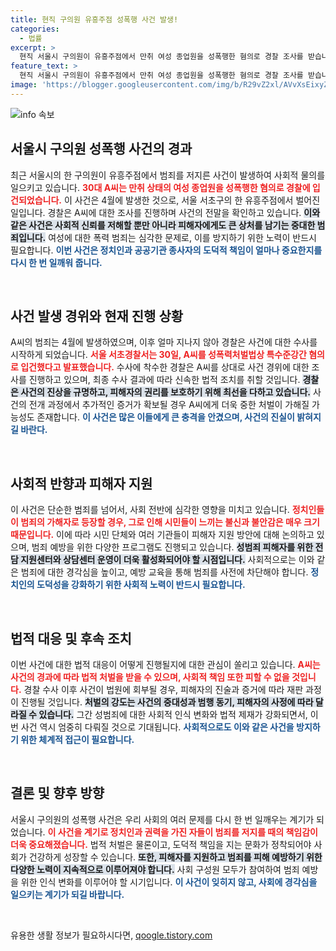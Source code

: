 ```yaml
---
title: 현직 구의원 유흥주점 성폭행 사건 발생!
categories:
  - 법률
excerpt: >
  현직 서울시 구의원이 유흥주점에서 만취 여성 종업원을 성폭행한 혐의로 경찰 조사를 받습니다. 충격적인 사건의 배경과 진실은 과연 무엇일까요?
feature_text: >
  현직 서울시 구의원이 유흥주점에서 만취 여성 종업원을 성폭행한 혐의로 경찰 조사를 받습니다. 충격적인 사건의 배경과 진실은 과연 무엇일까요?
image: 'https://blogger.googleusercontent.com/img/b/R29vZ2xl/AVvXsEixyZcFfHzMRdzZMjFBmAUKJYCLCGyLL1o632UiGVXcaFdKo_bkvkuCioo0uUKlGfBVcT3P84aROyZIXSBEx3Aw5nCQ3pTgDom1WDC4m8eifvWiAmWEEVb4x6G_l8C0QH225ldMjyaFvpxGEBGNO37VmDTDMHGhJPq73UglMfDca1-0aw/s1600/blogspot.png'
---
```


<p><img src="https://blogger.googleusercontent.com/img/b/R29vZ2xl/AVvXsEixyZcFfHzMRdzZMjFBmAUKJYCLCGyLL1o632UiGVXcaFdKo_bkvkuCioo0uUKlGfBVcT3P84aROyZIXSBEx3Aw5nCQ3pTgDom1WDC4m8eifvWiAmWEEVb4x6G_l8C0QH225ldMjyaFvpxGEBGNO37VmDTDMHGhJPq73UglMfDca1-0aw/s1600/blogspot.png" alt="info 속보" /></p>

<h2 data-ke-size="size26">서울시 구의원 성폭행 사건의 경과</h2>

<p data-ke-size="size16">최근 서울시의 한 구의원이 유흥주점에서 범죄를 저지른 사건이 발생하여 사회적 물의를 일으키고 있습니다. <b><span style="color: #ee2323;">30대 A씨는 만취 상태의 여성 종업원을 성폭행한 혐의로 경찰에 입건되었습니다.</span></b> 이 사건은 4월에 발생한 것으로, 서울 서초구의 한 유흥주점에서 벌어진 일입니다. 경찰은 A씨에 대한 조사를 진행하며 사건의 전말을 확인하고 있습니다. <b><span style="background-color: #21538527;">이와 같은 사건은 사회적 신뢰를 저해할 뿐만 아니라 피해자에게도 큰 상처를 남기는 중대한 범죄입니다.</span></b> 여성에 대한 폭력 범죄는 심각한 문제로, 이를 방지하기 위한 노력이 반드시 필요합니다. <b><span style="color: #1a5490;">이번 사건은 정치인과 공공기관 종사자의 도덕적 책임이 얼마나 중요한지를 다시 한 번 일깨워 줍니다.</span></b> </p>

<p data-ke-size="size16">&nbsp;</p>

<h2 data-ke-size="size26">사건 발생 경위와 현재 진행 상황</h2>

<p data-ke-size="size16">A씨의 범죄는 4월에 발생하였으며, 이후 얼마 지나지 않아 경찰은 사건에 대한 수사를 시작하게 되었습니다. <b><span style="color: #ee2323;">서울 서초경찰서는 30일, A씨를 성폭력처벌법상 특수준강간 혐의로 입건했다고 발표했습니다.</span></b> 수사에 착수한 경찰은 A씨를 상대로 사건 경위에 대한 조사를 진행하고 있으며, 최종 수사 결과에 따라 신속한 법적 조치를 취할 것입니다. <b><span style="background-color: #21538527;">경찰은 사건의 진상을 규명하고, 피해자의 권리를 보호하기 위해 최선을 다하고 있습니다.</span></b> 사건의 전개 과정에서 추가적인 증거가 확보될 경우 A씨에게 더욱 중한 처벌이 가해질 가능성도 존재합니다. <b><span style="color: #1a5490;">이 사건은 많은 이들에게 큰 충격을 안겼으며, 사건의 진실이 밝혀지길 바란다.</span></b> </p>

<p data-ke-size="size16">&nbsp;</p>

<h2 data-ke-size="size26">사회적 반향과 피해자 지원</h2>

<p data-ke-size="size16">이 사건은 단순한 범죄를 넘어서, 사회 전반에 심각한 영향을 미치고 있습니다. <b><span style="color: #ee2323;">정치인들이 범죄의 가해자로 등장할 경우, 그로 인해 시민들이 느끼는 불신과 불안감은 매우 크기 때문입니다.</span></b> 이에 따라 시민 단체와 여러 기관들이 피해자 지원 방안에 대해 논의하고 있으며, 범죄 예방을 위한 다양한 프로그램도 진행되고 있습니다. <b><span style="background-color: #21538527;">성범죄 피해자를 위한 전담 지원센터와 상담센터 운영이 더욱 활성화되어야 할 시점입니다.</span></b> 사회적으로는 이와 같은 범죄에 대한 경각심을 높이고, 예방 교육을 통해 범죄를 사전에 차단해야 합니다. <b><span style="color: #1a5490;">정치인의 도덕성을 강화하기 위한 사회적 노력이 반드시 필요합니다.</span></b> </p>

<p data-ke-size="size16">&nbsp;</p>

<h2 data-ke-size="size26">법적 대응 및 후속 조치</h2>

<p data-ke-size="size16">이번 사건에 대한 법적 대응이 어떻게 진행될지에 대한 관심이 쏠리고 있습니다. <b><span style="color: #ee2323;">A씨는 사건의 경과에 따라 법적 처벌을 받을 수 있으며, 사회적 책임 또한 피할 수 없을 것입니다.</span></b> 경찰 수사 이후 사건이 법원에 회부될 경우, 피해자의 진술과 증거에 따라 재판 과정이 진행될 것입니다. <b><span style="background-color: #21538527;">처벌의 강도는 사건의 중대성과 범행 동기, 피해자의 사정에 따라 달라질 수 있습니다.</span></b> 그간 성범죄에 대한 사회적 인식 변화와 법적 제재가 강화되면서, 이번 사건 역시 엄중히 다뤄질 것으로 기대됩니다. <b><span style="color: #1a5490;">사회적으로도 이와 같은 사건을 방지하기 위한 체계적 접근이 필요합니다.</span></b> </p>

<p data-ke-size="size16">&nbsp;</p>

<h2 data-ke-size="size26">결론 및 향후 방향</h2>

<p data-ke-size="size16">서울시 구의원의 성폭행 사건은 우리 사회의 여러 문제를 다시 한 번 일깨우는 계기가 되었습니다. <b><span style="color: #ee2323;">이 사건을 계기로 정치인과 권력을 가진 자들이 범죄를 저지를 때의 책임감이 더욱 중요해졌습니다.</span></b> 법적 처벌은 물론이고, 도덕적 책임을 지는 문화가 정착되어야 사회가 건강하게 성장할 수 있습니다. <b><span style="background-color: #21538527;">또한, 피해자를 지원하고 범죄를 피해 예방하기 위한 다양한 노력이 지속적으로 이루어져야 합니다.</span></b> 사회 구성원 모두가 참여하여 범죄 예방을 위한 인식 변화를 이루어야 할 시기입니다. <b><span style="color: #1a5490;">이 사건이 잊히지 않고, 사회에 경각심을 일으키는 계기가 되길 바랍니다.</span></b> </p>

<p data-ke-size="size16">&nbsp;</p>
유용한 생활 정보가 필요하시다면, <a href="https://qoogle.tistory.com" rel="dofollow">qoogle.tistory.com</a>


